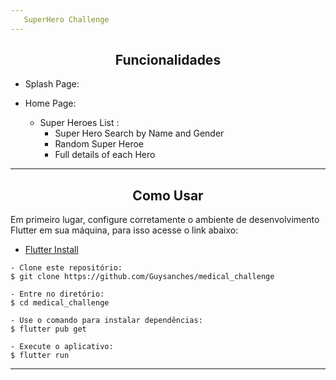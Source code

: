 ```yaml
---
   SuperHero Challenge
---
```


<h2 align="center">Funcionalidades</h2>

   <p>

- Splash Page:
- Home Page: 
    - Super Heroes List :
        - Super Hero Search by Name and Gender    
        - Random Super Heroe
        -  Full details of each Hero
            
   </p>

---

<h2 align="center">Como Usar</h2>

   <p>
     Em primeiro lugar, configure corretamente o ambiente de desenvolvimento Flutter em sua máquina, para isso acesse o link abaixo:

   - <a href="https://flutter.dev/docs/get-started/install">Flutter Install</a>   
   
   </p>


   ```     
   - Clone este repositório:
   $ git clone https://github.com/Guysanches/medical_challenge

   - Entre no diretório:
   $ cd medical_challenge

   - Use o comando para instalar dependências:
   $ flutter pub get

   - Execute o aplicativo: 
   $ flutter run
   ```

---
